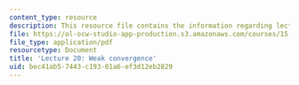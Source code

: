 ```yaml
---
content_type: resource
description: This resource file contains the information regarding lecture 20.
file: https://ol-ocw-studio-app-production.s3.amazonaws.com/courses/15-070j-advanced-stochastic-processes-fall-2013/bec41ab57443c19301a6ef3d12eb2829_MIT15_070JF13_Lec20.pdf
file_type: application/pdf
resourcetype: Document
title: 'Lecture 20: Weak convergence'
uid: bec41ab5-7443-c193-01a6-ef3d12eb2829
---
```

